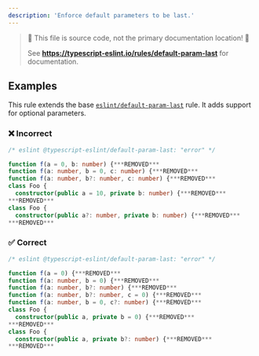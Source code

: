 ```yaml
---
description: 'Enforce default parameters to be last.'
---
```


> 🛑 This file is source code, not the primary documentation location! 🛑
>
> See **https://typescript-eslint.io/rules/default-param-last** for documentation.

## Examples

This rule extends the base [`eslint/default-param-last`](https://eslint.org/docs/rules/default-param-last) rule.
It adds support for optional parameters.

<!--tabs-->

### ❌ Incorrect

```ts
/* eslint @typescript-eslint/default-param-last: "error" */

function f(a = 0, b: number) {***REMOVED***
function f(a: number, b = 0, c: number) {***REMOVED***
function f(a: number, b?: number, c: number) {***REMOVED***
class Foo {
  constructor(public a = 10, private b: number) {***REMOVED***
***REMOVED***
class Foo {
  constructor(public a?: number, private b: number) {***REMOVED***
***REMOVED***
```

### ✅ Correct

```ts
/* eslint @typescript-eslint/default-param-last: "error" */

function f(a = 0) {***REMOVED***
function f(a: number, b = 0) {***REMOVED***
function f(a: number, b?: number) {***REMOVED***
function f(a: number, b?: number, c = 0) {***REMOVED***
function f(a: number, b = 0, c?: number) {***REMOVED***
class Foo {
  constructor(public a, private b = 0) {***REMOVED***
***REMOVED***
class Foo {
  constructor(public a, private b?: number) {***REMOVED***
***REMOVED***
```
